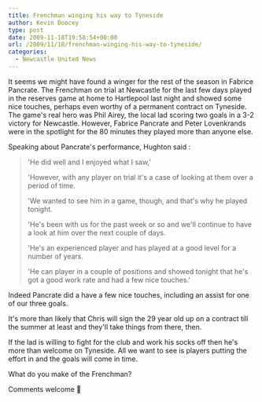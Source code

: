 ```yaml
---
title: Frenchman winging his way to Tyneside
author: Kevin Doocey
type: post
date: 2009-11-18T19:58:54+00:00
url: /2009/11/18/frenchman-winging-his-way-to-tyneside/
categories:
  - Newcastle United News
---
```


It seems we might have found a winger for the rest of the season in Fabrice Pancrate. The Frenchman on trial at Newcastle for the last few days played in the reserves game at home to Hartlepool last night and showed some nice touches, perhaps even worthy of a permanent contract on Tyneside. The game's real hero was Phil Airey, the local lad scoring two goals in a 3-2 victory for Newcastle. However, Fabrice Pancrate and Peter Lovenkrands were in the spotlight for the 80 minutes they played more than anyone else.

Speaking about Pancrate's performance, Hughton said :

> 'He did well and I enjoyed what I saw,'
>
> 'However, with any player on trial it's a case of looking at them over a period of time.
>
> 'We wanted to see him in a game, though, and that's why he played tonight.
>
> 'He's been with us for the past week or so and we'll continue to have a look at him over the next couple of days.
>
> 'He's an experienced player and has played at a good level for a number of years.
>
> 'He can player in a couple of positions and showed tonight that he's got a good work rate and had a few nice touches.'

Indeed Pancrate did a have a few nice touches, including an assist for one of our three goals.

It's more than likely that Chris will sign the 29 year old up on a contract till the summer at least and they'll take things from there, then.

If the lad is willing to fight for the club and work his socks off then he's more than welcome on Tyneside. All we want to see is players putting the effort in and the goals will come in time.

What do you make of the Frenchman?

Comments welcome 🙂
